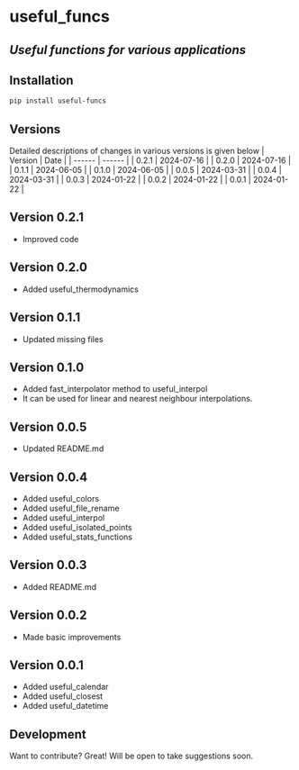 # useful_funcs
## _Useful functions for various applications_

## Installation
```sh
pip install useful-funcs
```

## Versions
Detailed descriptions of changes in various versions is given below
| Version | Date |
| ------ | ------ |
| 0.2.1 | 2024-07-16 |
| 0.2.0 | 2024-07-16 |
| 0.1.1 | 2024-06-05 |
| 0.1.0 | 2024-06-05 |
| 0.0.5 | 2024-03-31 |
| 0.0.4 | 2024-03-31 |
| 0.0.3 | 2024-01-22 |
| 0.0.2 | 2024-01-22 |
| 0.0.1 | 2024-01-22 |

## Version 0.2.1
- Improved code

## Version 0.2.0
- Added useful_thermodynamics

## Version 0.1.1
- Updated missing files

## Version 0.1.0
- Added fast_interpolator method to useful_interpol
- It can be used for linear and nearest neighbour interpolations.

## Version 0.0.5
- Updated README.md

## Version 0.0.4
- Added useful_colors
- Added useful_file_rename
- Added useful_interpol
- Added useful_isolated_points
- Added useful_stats_functions

## Version 0.0.3
- Added README.md

## Version 0.0.2
- Made basic improvements

## Version 0.0.1
- Added useful_calendar
- Added useful_closest
- Added useful_datetime


## Development

Want to contribute? Great!
Will be open to take suggestions soon.

